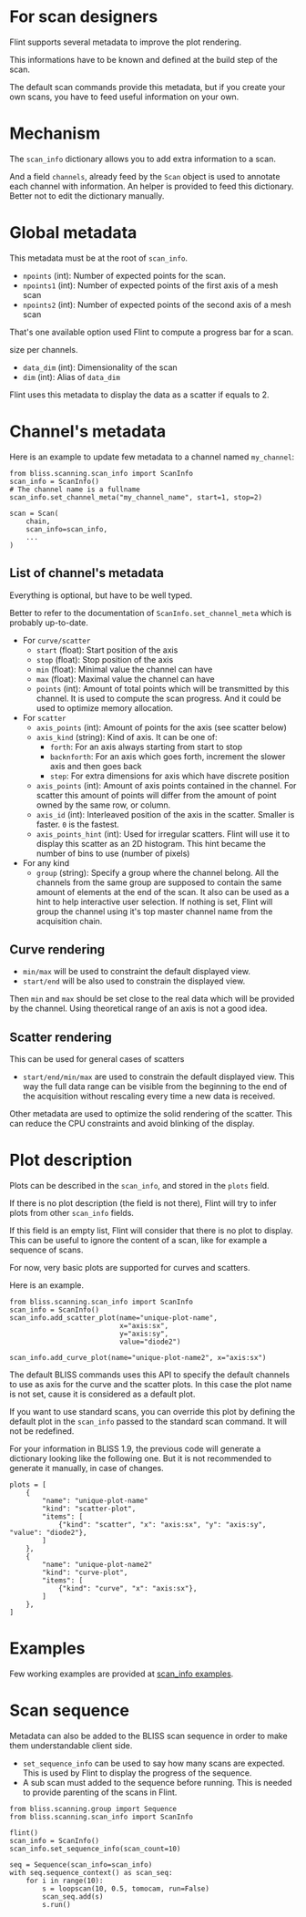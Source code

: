 
# For scan designers

Flint supports several metadata to improve the plot rendering.

This informations have to be known and defined at the build step of the scan.

The default scan commands provide this metadata, but if you create your own
scans, you have to feed useful information on your own.

# Mechanism

The `scan_info` dictionary allows you to add extra information to a scan.

And a field `channels`, already feed by the `Scan` object is used to annotate
each channel with information. An helper is provided to feed this dictionary.
Better not to edit the dictionary manually.

# Global metadata

This metadata must be at the root of `scan_info`.

- `npoints` (int): Number of expected points for the scan.
- `npoints1` (int): Number of expected points of the first axis of a mesh scan
- `npoints2` (int): Number of expected points of the second axis of a mesh scan

That's one available option used Flint to compute a progress bar for a scan.

size per channels.

- `data_dim` (int): Dimensionality of the scan
- `dim` (int): Alias of `data_dim`

Flint uses this metadata to display the data as a scatter if equals to 2.

# Channel's metadata

Here is an example to update few metadata to a channel named `my_channel`:

```
from bliss.scanning.scan_info import ScanInfo
scan_info = ScanInfo()
# The channel name is a fullname
scan_info.set_channel_meta("my_channel_name", start=1, stop=2)

scan = Scan(
    chain,
    scan_info=scan_info,
    ...
)
```

## List of channel's metadata

Everything is optional, but have to be well typed.

Better to refer to the documentation of `ScanInfo.set_channel_meta` which is
probably up-to-date.

- For `curve/scatter`
    - `start` (float): Start position of the axis
    - `stop` (float): Stop position of the axis
    - `min` (float): Minimal value the channel can have
    - `max` (float): Maximal value the channel can have
    - `points` (int): Amount of total points which will be transmitted by this
                      channel. It is used to compute the scan progress. And it
                      could be used to optimize memory allocation.
- For `scatter`
    - `axis_points` (int): Amount of points for the axis (see scatter below)
    - `axis_kind` (string): Kind of axis. It can be one of:
        - `forth`: For an axis always starting from start to stop
        - `backnforth`: For an axis which goes forth, increment the slower axis
                        and then goes back
        - `step`: For extra dimensions for axis which have discrete position
    - `axis_points` (int): Amount of axis points contained in the channel.
                           For scatter this amount of points will differ from
                           the amount of point owned by the same row, or column.
    - `axis_id` (int): Interleaved position of the axis in the scatter.
                       Smaller is faster. `0` is the fastest.
    - `axis_points_hint` (int): Used for irregular scatters. Flint will use it
                                to display this scatter as an 2D histogram.
                                This hint became the number of bins to use
                                (number of pixels)
- For any kind
    - `group` (string): Specify a group where the channel belong. All the
                        channels from the same group are supposed to contain the
                        same amount of elements at the end of the scan. It also
                        can be used as a hint to help interactive user selection.
                        If nothing is set, Flint will group the channel using
                        it's top master channel name from the acquisition chain.

## Curve rendering

- `min/max` will be used to constraint the default displayed view.
- `start/end` will be also used to constrain the displayed view.

Then `min` and `max` should be set close to the real data which will be provided
by the channel. Using theoretical range of an axis is not a good idea.

## Scatter rendering

This can be used for general cases of scatters

- `start/end/min/max` are used to constrain the default displayed view. This way
  the full data range can be visible from the beginning to the end of the
  acquisition without rescaling every time a new data is received.

Other metadata are used to optimize the solid rendering of the scatter. This
can reduce the CPU constraints and avoid blinking of the display.

# Plot description

Plots can be described in the `scan_info`, and stored in the `plots` field.

If there is no plot description (the field is not there), Flint will try to infer
plots from other `scan_info` fields.

If this field is an empty list, Flint will consider that there is no plot to
display. This can be useful to ignore the content of a scan, like for example
a sequence of scans.

For now, very basic plots are supported for curves and scatters.

Here is an example.
```
from bliss.scanning.scan_info import ScanInfo
scan_info = ScanInfo()
scan_info.add_scatter_plot(name="unique-plot-name",
                           x="axis:sx",
                           y="axis:sy",
                           value="diode2")

scan_info.add_curve_plot(name="unique-plot-name2", x="axis:sx")
```

The default BLISS commands uses this API to specify the default channels to use
as axis for the curve and the scatter plots. In this case the plot name is not set,
cause it is considered as a default plot.

If you want to use standard scans, you can override this plot by defining the
default plot in the `scan_info` passed to the standard scan command. It will not
be redefined.

For your information in BLISS 1.9, the previous code will generate a dictionary
looking like the following one. But it is not recommended to generate it
manually, in case of changes.
```
plots = [
    {
        "name": "unique-plot-name"
        "kind": "scatter-plot",
        "items": [
            {"kind": "scatter", "x": "axis:sx", "y": "axis:sy", "value": "diode2"},
        ]
    },
    {
        "name": "unique-plot-name2"
        "kind": "curve-plot",
        "items": [
            {"kind": "curve", "x": "axis:sx"},
        ]
    },
]
```

# Examples

Few working examples are provided at
[scan_info examples](flint_scan_info_examples.md).

# Scan sequence

Metadata can also be added to the BLISS scan sequence in order
to make them understandable client side.

- `set_sequence_info` can be used to say how many scans are expected. This is
  used by Flint to display the progress of the sequence.
- A sub scan must added to the sequence before running. This is needed to
  provide parenting of the scans in Flint.

```
from bliss.scanning.group import Sequence
from bliss.scanning.scan_info import ScanInfo

flint()
scan_info = ScanInfo()
scan_info.set_sequence_info(scan_count=10)

seq = Sequence(scan_info=scan_info)
with seq.sequence_context() as scan_seq:
    for i in range(10):
        s = loopscan(10, 0.5, tomocam, run=False)
        scan_seq.add(s)
        s.run()
```
